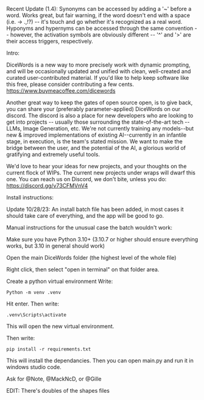 Recent Update (1.4):
Synonyms can be accessed by adding a '~' before a word. Works great, but fair warning, if the word doesn't end with a space (i.e. -> .,!?) -- it's touch and go whether it's recognized as a real word.
Hyponyms and hypernyms can be accessed through the same convention -- however, the activation symbols are obviously different -- '^' and '>' are their access triggers, respectively.


Intro:


DiceWords is a new way to more precisely work with dynamic prompting, and will be occasionally updated and unified with clean, well-created and curated user-contributed material.
If you'd like to help keep software like this free, please consider contributing a few cents. https://www.buymeacoffee.com/dicewords

Another great way to keep the gates of open source open, is to give back, you can share your (preferably parameter-applied) DiceWords on our discord. 
The discord is also a place for new developers who are looking to get into projects -- usually those surrounding the state-of-the-art tech -- LLMs, Image Generation, etc. We're not currently training any  models--but new & improved implementations of existing AI--currently in an infantile stage, in execution, is the team's stated mission. We want to make the bridge between the user, and the potential of the AI, a glorious world of gratifying and extremely useful tools.


We'd love to hear your ideas for new projects, and your thoughts on the current flock of WIPs. The current new projects under wraps will dwarf this one. You can reach us on Discord, we don't bite, unless you do:
https://discord.gg/v73CFMVnV4

Install instructions:


Update 10/28/23:
An install batch file has been added, in most cases it should take care of everything, and the app will be good to go.


Manual instructions for the unusual case the batch wouldn't work:

Make sure you have Python 3.10+
(3.10.7 or higher should ensure everything works, but 3.10 in general should work)


Open the main DiceWords folder (the highest level of the whole file)

Right click, then select "open in terminal" on that folder area.

Create a python virtual environment
Write:
```
Python -m venv .venv
```
Hit enter.
Then write:
```
.venv\Scripts\activate
```
This will open the new virtual environment.

Then write:
```
pip install -r requirements.txt
```
This will install the dependancies. Then you can open main.py and run it in windows studio code.

Ask for @Note, @MackNcD, or @Gille

EDIT: There's doubles of the shapes files
